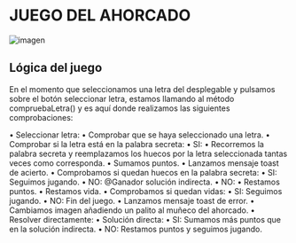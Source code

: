 # JUEGO DEL AHORCADO

![imagen](https://user-images.githubusercontent.com/74626123/209367230-4f8500f0-b851-46ba-8c07-54486a82f23a.jpg)

## Lógica del juego
En el momento que seleccionamos una letra del desplegable y pulsamos sobre el botón seleccionar letra, estamos llamando al método compruebaLetra() y es aquí donde realizamos las siguientes comprobaciones: </br>

• Seleccionar letra:
  • Comprobar que se haya seleccionado una letra.
  • Comprobar si la letra está en la palabra secreta:
  • SI:
    • Recorremos la palabra secreta y reemplazamos los huecos por la letra seleccionada tantas veces como corresponda.
    • Sumamos puntos.
    • Lanzamos mensaje toast de acierto.
    • Comprobamos si quedan huecos en la palabra secreta:
      • SI: Seguimos jugando.
      • NO: @Ganador solución indirecta.
  • NO:
  • Restamos puntos.
  • Restamos vida.
  • Comprobamos si quedan vidas:
    • SI: Seguimos jugando.
    • NO: Fin del juego.
  • Lanzamos mensaje toast de error.
  • Cambiamos imagen añadiendo un palito al muñeco del ahorcado.
• Resolver directamente:
  • Solución directa:
    • SI: Sumamos más puntos que en la solución indirecta.
    • NO: Restamos puntos y seguimos jugando.
